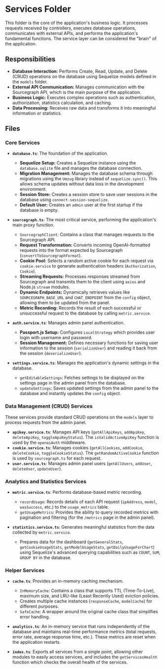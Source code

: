 # Services Folder

This folder is the core of the application's business logic. It processes requests received by controllers, executes database operations, communicates with external APIs, and performs the application's fundamental functions. The service layer can be considered the "brain" of the application.

## Responsibilities

* **Database Interaction:** Performs Create, Read, Update, and Delete (CRUD) operations on the database using Sequelize models defined in the `models` folder.
* **External API Communication:** Manages communication with the Sourcegraph API, which is the main purpose of the application.
* **Business Logic:** Executes complex operations such as authentication, authorization, statistics calculation, and caching.
* **Data Processing:** Receives raw data and transforms it into meaningful information or statistics.

## Files

### Core Services

* **`database.ts`**: The foundation of the application.
  * **Sequelize Setup:** Creates a Sequelize instance using the `database.sqlite` file and manages the database connection.
  * **Migration Management:** Manages the database schema through migrations using the `Umzug` library instead of `sequelize.sync()`. This allows schema updates without data loss in the development environment.
  * **Session Store:** Creates a session store to save user sessions in the database using `connect-session-sequelize`.
  * **Default User:** Creates an `admin` user at the first startup if the database is empty.

* **`sourcegraph.ts`**: The most critical service, performing the application's main proxy function.
  * `SourcegraphClient`: Contains a class that manages requests to the Sourcegraph API.
  * **Request Transformation:** Converts incoming OpenAI-formatted requests into the format expected by Sourcegraph (`convertToSourcegraphFormat`).
  * **Cookie Pool:** Selects a random active cookie for each request via `cookie.service` to generate authentication headers (`Authorization`, `Cookie`).
  * **Streaming Requests:** Processes responses streamed from Sourcegraph and transmits them to the client using `axios` and Node.js `stream` modules.
  * **Dynamic Endpoints:** Dynamically retrieves values like `SOURCEGRAPH_BASE_URL` and `CHAT_ENDPOINT` from the `config` object, allowing them to be updated from the panel.
  * **Metric Recording:** Records the result of each successful or unsuccessful request to the database by calling `metric.service`.

* **`auth.service.ts`**: Manages admin panel authentication.
  * **Passport.js Setup:** Configures `LocalStrategy` which provides user login with username and password.
  * **Session Management:** Defines necessary functions for saving user information to the session (`serializeUser`) and reading it back from the session (`deserializeUser`).

* **`settings.service.ts`**: Manages the application's dynamic settings in the database.
  * `getEditableSettings`: Fetches settings to be displayed on the settings page in the admin panel from the database.
  * `updateSettings`: Saves updated settings from the admin panel to the database and instantly updates the `config` object.

### Data Management (CRUD) Services

These services provide standard CRUD operations on the `models` layer to process requests from the admin panel.

* **`apikey.service.ts`**: Manages API keys (`getAllApiKeys`, `addApiKey`, `deleteApiKey`, `toggleApiKeyStatus`). The `isValidActiveApiKey` function is used by the `openaiAuth` middleware.
* **`cookie.service.ts`**: Manages cookies (`getAllCookies`, `addCookie`, `deleteCookie`, `toggleCookieStatus`). The `getRandomActiveCookie` function is used by `sourcegraph.ts` for each request.
* **`user.service.ts`**: Manages admin panel users (`getAllUsers`, `addUser`, `deleteUser`, `updateUser`).

### Analytics and Statistics Services

* **`metric.service.ts`**: Performs database-based metric recording.
  * `recordUsage`: Records details of each API request (`ipAddress`, `model`, `wasSuccess`, etc.) to the `usage_metrics` table.
  * `getUsageMetrics`: Provides the ability to query recorded metrics with pagination and filtering (for the `/metrics` page in the admin panel).

* **`statistics.service.ts`**: Generates meaningful statistics from the data collected by `metric.service`.
  * Prepares data for the dashboard (`getGeneralStats`, `getCookieUsageStats`, `getModelUsageStats`, `getDailyUsageForChart`) using Sequelize's advanced querying capabilities such as `COUNT`, `SUM`, `GROUP BY` in the database.

### Helper Services

* **`cache.ts`**: Provides an in-memory caching mechanism.
  * `InMemoryCache`: Contains a class that supports TTL (Time-To-Live), maximum size, and LRU-like (Least Recently Used) eviction policies.
  * Creates multiple cache instances (`responseCache`, `modelCache`) for different purposes.
  * `SafeCache`: A wrapper around the original cache class that simplifies error handling.

* **`analytics.ts`**: An in-memory service that runs independently of the database and maintains real-time performance metrics (total requests, error rate, average response time, etc.). These metrics are reset when the application restarts.

* **`index.ts`**: Exports all services from a single point, allowing other modules to easily access services, and includes the `getServicesHealth` function which checks the overall health of the services.
